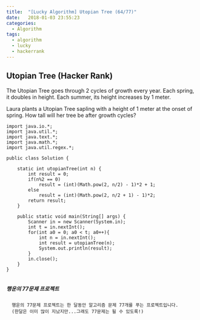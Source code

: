 ```yaml
---
title:  "[Lucky Algorithm] Utopian Tree (64/77)"
date:   2018-01-03 23:55:23
categories:
  - Algorithm
tags:
  - algorithm
  - lucky
  - hackerrank
---
```

## Utopian Tree (Hacker Rank)
The Utopian Tree goes through 2 cycles of growth every year. Each spring, it doubles in height. Each summer, its height increases by 1 meter.

Laura plants a Utopian Tree sapling with a height of 1 meter at the onset of spring. How tall will her tree be after  growth cycles?



```
import java.io.*;
import java.util.*;
import java.text.*;
import java.math.*;
import java.util.regex.*;

public class Solution {

    static int utopianTree(int n) {
        int result = 0;
        if(n%2 == 0)
            result = (int)(Math.pow(2, n/2) - 1)*2 + 1;
        else
            result = (int)(Math.pow(2, n/2 + 1) - 1)*2;  
        return result;
    }

    public static void main(String[] args) {
        Scanner in = new Scanner(System.in);
        int t = in.nextInt();
        for(int a0 = 0; a0 < t; a0++){
            int n = in.nextInt();
            int result = utopianTree(n);
            System.out.println(result);
        }
        in.close();
    }
}


```

##### 행운의 77문제 프로젝트
```
  행운의 77문제 프로젝트는 한 달동안 알고리즘 문제 77개를 푸는 프로젝트입니다.
  (한달은 이미 많이 지났지만...그래도 77문제는 될 수 있도록!)
```
